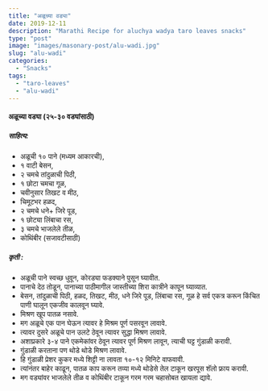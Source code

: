 ```yaml
---
title: "अळूच्या वड्या"
date: 2019-12-11
description: "Marathi Recipe for aluchya wadya taro leaves snacks"
type: "post"
image: "images/masonary-post/alu-wadi.jpg"
slug: "alu-wadi"
categories: 
  - "Snacks"
tags:
  - "taro-leaves"
  - "alu-wadi"
---
```




#### अळूच्या वड्या (२५-३० वड्यांसाठी)



##### साहित्य: 


- अळूची १० पाने (मध्यम आकारची),
- १ वाटी बेसन,
- २ चमचे तांदुळाची पिठी,
- १ छोटा चमचा गूळ,
- चवीनुसार तिखट व मीठ,
- चिमूटभर हळद,
- २ चमचे धने+ जिरे पूड,
- १ छोट्या लिंबाचा रस,
- ३ चमचे भाजलेले तीळ,
- कोथिंबीर (सजावटीसाठी)




##### कृती :



- अळूची पाने स्वच्छ धुवून, कोरड्या फडक्याने पुसून घ्यावीत. 
- पानाचे देठ तोडून, पानाच्या पाठीमागील जास्तीच्या शिरा कात्रीने कापून घ्याव्यात. 
- बेसन, तांदुळाची पिठी, हळद, तिखट, मीठ, धने जिरे पूड, लिंबाचा रस, गूळ हे सर्व एकत्र करून किंचित पाणी घालून एकजीव कालवून घ्यावे. 
- मिश्रण खूप पातळ नसावे.
- मग अळूचे एक पान घेऊन त्यावर हे मिश्रम पूर्ण पसरवून लावावे.
- त्यावर दुसरे अळूचे पान उलटे ठेवून त्यावर सुद्धा मिश्रण लावावे.
- अशाप्रकारे ३-४ पाने एकमेकांवर ठेवून त्यावर पूर्ण मिश्रण लावून, त्याची घट्ट गुंडाळी करावी.
- गुंडाळी करताना पण थोडे थोडे मिश्रण लावावे.
- हि गुंडाळी प्रेशर कुकर मध्ये शिट्टी ना लावता १०-१२ मिनिटे वाफवावी.
- त्यांनंतर बाहेर काढून, पातळ काप करून तव्या मध्ये थोडेसे तेल टाकून खरपूस शॅलो फ्राय करावी.
- मग वड्यांवर भाजलेले तीळ व कोथिंबीर टाकून गरम गरम चहासोबत खायला द्यावे.
